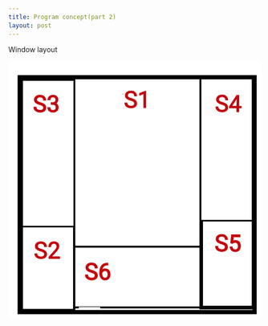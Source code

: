 ```yaml
---
title: Program concept(part 2)
layout: post
---
```

Window layout 

![Windows section](/Images/202105/202105_001.png)


